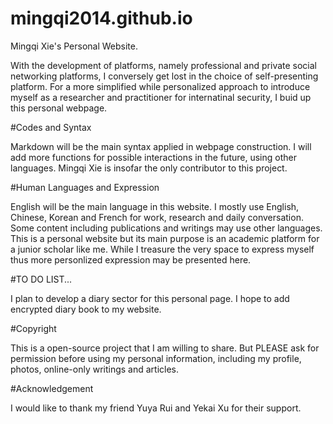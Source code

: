 # mingqi2014.github.io
Mingqi Xie's Personal Website.

With the development of platforms, namely professional and private social networking platforms, I conversely get lost in the choice of self-presenting platform. For a more simplified while personalized approach to introduce myself as a researcher and practitioner for internatinal security, I buid up this personal webpage.

#Codes and Syntax

Markdown will be the main syntax applied in webpage construction. I will add more functions for possible interactions in the future, using other languages. Mingqi Xie is insofar the only contributor to this project.

#Human Languages and Expression

English will be the main language in this website. I mostly use English, Chinese, Korean and French for work, research and daily conversation. Some content including publications and writings may use other languages. This is a personal website but its main purpose is an academic platform for a junior scholar like me. While I treasure the very space to express myself thus more personlized expression may be presented here.

#TO DO LIST...

I plan to develop a diary sector for this personal page. I hope to add encrypted diary book to my website.

#Copyright

This is a open-source project that I am willing to share. But PLEASE ask for permission before using my personal information, including my profile, photos, online-only writings and articles.

#Acknowledgement

I would like to thank my friend Yuya Rui and Yekai Xu for their support.
